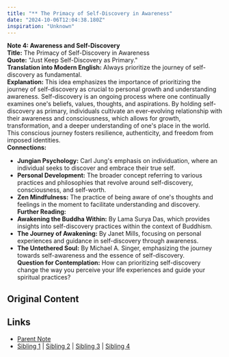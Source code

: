 ```yaml
---
title: "** The Primacy of Self-Discovery in Awareness"
date: "2024-10-06T12:04:38.180Z"
inspiration: "Unknown"
---
```


  
**Note 4: Awareness and Self-Discovery**  
**Title:** The Primacy of Self-Discovery in Awareness  
**Quote:** "Just Keep Self-Discovery as Primary."  
**Translation into Modern English:** Always prioritize the journey of self-discovery as fundamental.  
**Explanation:** This idea emphasizes the importance of prioritizing the journey of self-discovery as crucial to personal growth and understanding awareness. Self-discovery is an ongoing process where one continually examines one's beliefs, values, thoughts, and aspirations. By holding self-discovery as primary, individuals cultivate an ever-evolving relationship with their awareness and consciousness, which allows for growth, transformation, and a deeper understanding of one's place in the world. This conscious journey fosters resilience, authenticity, and freedom from imposed identities.  
**Connections:**  
- **Jungian Psychology:** Carl Jung's emphasis on individuation, where an individual seeks to discover and embrace their true self.  
- **Personal Development:** The broader concept referring to various practices and philosophies that revolve around self-discovery, consciousness, and self-worth.  
- **Zen Mindfulness:** The practice of being aware of one's thoughts and feelings in the moment to facilitate understanding and discovery.  
**Further Reading:**  
- **Awakening the Buddha Within:** By Lama Surya Das, which provides insights into self-discovery practices within the context of Buddhism.  
- **The Journey of Awakening:** By Janet Mills, focusing on personal experiences and guidance in self-discovery through awareness.  
- **The Untethered Soul:** By Michael A. Singer, emphasizing the journey towards self-awareness and the essence of self-discovery.  
**Question for Contemplation:** How can prioritizing self-discovery change the way you perceive your life experiences and guide your spiritual practices?  


## Original Content



## Links

- [Parent Note](/parent-note.md)
- [Sibling 1](/zettel1.md) | [Sibling 2](/zettel2.md) | [Sibling 3](/zettel3.md) | [Sibling 4](/zettel4.md)
